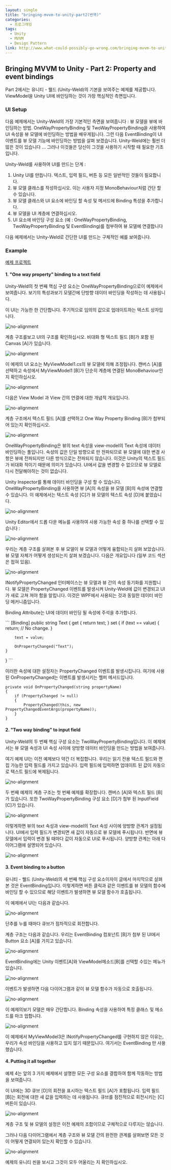 ```yaml
---
layout: single
title: "bringing-mvvm-to-unity-part2(번역)"
categories: 
  - 프로그래밍
tags:
  - Unity
  - MVVM
  - Design Pattern
link: http://www.what-could-possibly-go-wrong.com/bringing-mvvm-to-unity-part-2-property-and-event-bindings/
---
```


## Bringing MVVM to Unity - Part 2: Property and event bindings

Part 2에서는 유니티 - 웰드 (Unity-Weld)의 기본을 보여주는 예제를 제공합니다. ViewModel을 Unity UI에 바인딩하는 것이 가장 핵심적인 측면입니다.

### UI Setup

다음 예제에서는 Unity-Weld의 가장 기본적인 측면을 보여줍니다 : 뷰 모델을 뷰에 바인딩하는 방법. OneWayPropertyBinding 및 TwoWayPropertyBinding을 사용하여 UI 속성을 뷰 모델에 바인딩하는 방법을 배우게됩니다. 그런 다음 EventBinding이 UI 이벤트를 뷰 모델 기능에 바인딩하는 방법을 살펴 보겠습니다. Unity-Weld에는 훨씬 더 많은 것이 있습니다 ... 그러나 이것들은 당신이 그것을 사용하기 시작할 때 필요한 기초입니다.

Unity-Weld를 사용하여 UI를 만드는 단계 :
1. Unity UI를 만듭니다. 텍스트, 입력 필드, 버튼 등 모든 일반적인 것들이 필요합니다.
2. 뷰 모델 클래스를 작성하십시오. 이는 사용자 지정 MonoBehaviour처럼 간단 할 수 있습니다.
3. 뷰 모델 클래스와 UI 요소에 바인딩 할 속성 및 메서드에 Binding 특성을 추가합니다.
4. 뷰 모델을 UI 계층에 연결하십시오.
5. UI 요소에 바인딩 구성 요소 (예 : OneWayPropertyBinding, TwoWayPropertyBinding 및 EventBinding)를 첨부하여 뷰 모델에 연결합니다

다음 예제에서는 Unity-Weld로 간단한 UI를 만드는 구체적인 예를 보여줍니다.

### Example

[예제 프로젝트](https://github.com/Real-Serious-Games/Unity-Weld-Examples)

#### 1. "One way property" binding to a text field

Unity-Weld의 첫 번째 핵심 구성 요소는 OneWayPropertyBinding으로이 예제에서 보여줍니다. 보기의 특성과보기 모델간에 단방향 데이터 바인딩을 작성하는 데 사용됩니다.

이 UI는 가능한 한 간단합니다. 주기적으로 임의의 값으로 업데이트하는 텍스트 상자입니다.

![no-alignment](http://www.what-could-possibly-go-wrong.com/content/images/2017/03/1_One_way_binding_1.png)

계층 구조를보고 UI의 구조를 확인하십시오. 비대화 형 텍스트 필드 [B]가 포함 된 Canvas [A]가 있습니다.

![no-alignment](http://www.what-could-possibly-go-wrong.com/content/images/2017/03/1_One_way_binding_2.png)

이 예제의 UI 요소는 MyViewModel1.cs의 뷰 모델에 의해 조정됩니다. 캔버스 [A]를 선택하고 속성에서 MyViewModel1 [B]가 단순히 계층에 연결된 MonoBehaviour인지 확인하십시오.

![no-alignment](http://www.what-could-possibly-go-wrong.com/content/images/2017/03/1_One_way_binding_3-1.png)

다음은 View Model 과 View 간의 연결에 대한 개념적 개요입니다.

![no-alignment](http://www.what-could-possibly-go-wrong.com/content/images/2017/03/1_One_way_binding_4-1.png)

계층 구조에서 텍스트 필드 [A]를 선택하고 One Way Property Binding [B]가 첨부되어 있는지 확인하십시오.

![no-alignment](http://www.what-could-possibly-go-wrong.com/content/images/2017/03/1_One_way_binding_5.png)

OneWayPropertyBinding은 뷰의 text 속성을 view-model의 Text 속성에 데이터 바인딩하는 풀입니다. 속성의 값은 단일 방향으로 만 전파되므로 뷰 모델에 대한 변경 사항은 뷰에 전파되지만 다른 방식으로는 전파되지 않습니다. 이것은 Unity의 텍스트 필드가 비대화 적이기 때문에 의미가 있습니다. UI에서 값을 변경할 수 없으므로 뷰 모델로 다시 전달해야하는 것이 없습니다.

Unity Inspector를 통해 데이터 바인딩을 구성 할 수 있습니다. OneWayPropertyBinding을 사용하면 뷰 [A]의 속성을 뷰 모델 [B]의 속성에 연결할 수 있습니다. 이 예제에서는 텍스트 속성 [C]가 뷰 모델의 텍스트 속성 [D]에 붙었습니다.

![no-alignment](http://www.what-could-possibly-go-wrong.com/content/images/2017/03/1_One_way_binding_6.png)

Unity Editor에서 드롭 다운 메뉴를 사용하여 사용 가능한 속성 중 하나를 선택할 수 있습니다 :

![no-alignment](http://www.what-could-possibly-go-wrong.com/content/images/2017/03/1_One_way_binding_7.png)

우리는 계층 구조를 살펴본 후 뷰 모델이 뷰 모델과 어떻게 융합되는지 살펴 보았습니다. 뷰 모델 자체가 어떻게 생성되는지 살펴 보겠습니다. 다음은 개요입니다 (일부 코드 섹션은 접혀 있음).

![no-alignment](http://www.what-could-possibly-go-wrong.com/content/images/2017/03/1_One_way_binding_8.png)

INotifyPropertyChanged 인터페이스는 뷰 모델과 뷰 간의 속성 동기화를 지원합니다. 뷰 모델은 PropertyChanged 이벤트를 발생시켜 Unity-Weld에 값이 변경되고 UI가 새로 고쳐 져야 함을 알립니다. 이것은 WPF에서 사용되는 것과 동일한 데이터 바인딩 메커니즘입니다.

Binding Attribute는 UI에 데이터 바인딩 될 속성에 주석을 추가합니다.

​```
[Binding]
public string Text
{
    get
    {
        return text;
    }
    set
    {
        if (text == value)
        {
            return; // No change.
        }

        text = value;

        OnPropertyChanged("Text");
    }
}
​```

이러한 속성에 대한 설정자는 PropertyChanged 이벤트를 발생시킵니다. 여기에 사용 된 OnPropertyChanged는 이벤트를 발생시키는 헬퍼 메서드입니다.

```
private void OnPropertyChanged(string propertyName)
{
    if (PropertyChanged != null)
    {
        PropertyChanged(this, new PropertyChangedEventArgs(propertyName));
    }
}
```
#### 2. "Two way binding" to input field

Unity-Weld의 두 번째 핵심 구성 요소는 TwoWayPropertyBinding입니다. 이 예제에서는 뷰 모델 속성과 UI 속성 사이에 양방향 데이터 바인딩을 만드는 방법을 보여줍니다.

여기 예제 UI는 이전 예제보다 약간 더 복잡합니다. 우리는 읽기 전용 텍스트 필드와 편집 가능한 입력 필드를 가지고 있습니다. 입력 필드에 입력하면 업데이트 된 값이 자동으로 텍스트 필드에 복제됩니다.

![no-alignment](http://www.what-could-possibly-go-wrong.com/content/images/2017/03/2_Two_way_binding_1.png)

두 번째 예제의 계층 구조는 첫 번째 예제를 확장합니다. 캔버스 [A]와 텍스트 필드 [B]가 있습니다. 또한 TwoWayPropertyBinding 구성 요소 [D]가 첨부 된 InputField [C]가 있습니다.

![no-alignment](http://www.what-could-possibly-go-wrong.com/content/images/2017/03/2_Two_way_binding_2-1.png)

이렇게하면 뷰의 text 속성과 view-model의 Text 속성 사이에 양방향 관계가 설정됩니다. UI에서 입력 필드가 변경되면 새 값이 자동으로 뷰 모델에 푸시됩니다. 반면에 뷰 모델에서 입력이 변경 될 때마다 값이 자동으로 UI로 푸시됩니다. 양방향 관계는 아래 다이어그램에 설명되어 있습니다.

![no-alignment](http://www.what-could-possibly-go-wrong.com/content/images/2017/03/2_Two_way_binding_3.png)

#### 3. Event binding to a button

유니티 - 웰드 (Unity-Weld)의 세 번째 핵심 구성 요소이자이 글에서 마지막으로 살펴본 것은 EventBinding입니다. 이렇게하면 버튼 클릭과 같은 이벤트를 뷰 모델의 함수에 바인딩 할 수 있으므로 해당 이벤트가 발생하면 뷰 모델 함수가 호출됩니다.

이 예제에서 UI는 다음과 같습니다.

![no-alignment](http://www.what-could-possibly-go-wrong.com/content/images/2017/03/3_Event_binding_1.png)

단추를 누를 때마다 큐브가 점차적으로 회전합니다.

계층 구조는 다음과 같습니다. 우리는 EventBinding 컴포넌트 [B]가 첨부 된 UI에서 Button 요소 [A]를 가지고 있습니다.

![no-alignment](http://www.what-could-possibly-go-wrong.com/content/images/2017/03/3_Event_binding_2.png)

EventBinding에는 Unity 이벤트[A]와 ViewModel메소드[B]를 선택할 수있는 메뉴가 있습니다.

![no-alignment](http://www.what-could-possibly-go-wrong.com/content/images/2017/03/3_Event_binding_3.png)

이벤트가 발생하면 다음 다이어그램과 같이 뷰 모델 함수가 자동으로 호출됩니다.

![no-alignment](http://www.what-could-possibly-go-wrong.com/content/images/2017/03/3_Event_binding_4.png)

이 예제의보기 모델은 매우 간단합니다. Binding 속성을 사용하여 특정 클래스 및 메소드를 마크 업합니다.

![no-alignment](http://www.what-could-possibly-go-wrong.com/content/images/2017/03/3_Event_binding_5.png)

이 예제에서 MyViewModel3은 INotifyPropertyChanged를 구현하지 않은 이유는, 우리가 속성 바인딩을 사용하고 있지 않기 때문입니다. 여기서는 EventBinding 만 사용했습니다.

#### 4. Putting it all together

예제 4는 앞의 3 가지 예제에서 설명한 모든 구성 요소를 결합하여 함께 작동하는 방법을 보여줍니다.

이 UI에는 3D 큐브 [D]의 회전을 표시하는 텍스트 필드 [A]가 포함됩니다. 입력 필드 [B]는 회전에 대한 새 값을 입력하는 데 사용됩니다. 큐브를 점진적으로 회전시키는 [C] 버튼이 있습니다.

![no-alignment](http://www.what-could-possibly-go-wrong.com/content/images/2017/03/4_Combined_example_1.png)

계층 구조 및 뷰 모델의 설정은 이전 예제의 조합이므로 구체적으로 다루지는 않습니다.

그러나 다음 다이어그램에서 계층 구조와 뷰 모델 간의 완전한 관계를 살펴보면 모든 것이 어떻게 연결되어 있는지 확인할 수 있습니다.

![no-alignment](http://www.what-could-possibly-go-wrong.com/content/images/2017/03/4_Combined_example_2.png)

예제의 유니티 씬을 보시고 그것이 모두 어울리는 지 확인하십시오.

